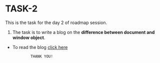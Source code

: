 # TASK-2
This is the task for the day 2 of roadmap session.
1. The task is to write a blog on the **difference between document and window object**.
  - To read the blog [click here](https://medium.com/@subhashiniulk/difference-between-document-and-window-object-fc7a33177092)

                THANK YOU!
